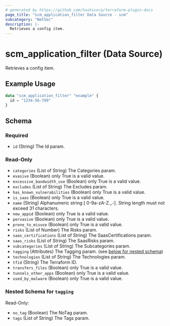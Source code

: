 ```yaml
---
# generated by https://github.com/hashicorp/terraform-plugin-docs
page_title: "scm_application_filter Data Source - scm"
subcategory: "NetSec"
description: |-
  Retrieves a config item.
---
```


# scm_application_filter (Data Source)

Retrieves a config item.

## Example Usage

```terraform
data "scm_application_filter" "example" {
  id = "1234-56-789"
}
```

<!-- schema generated by tfplugindocs -->
## Schema

### Required

- `id` (String) The Id param.

### Read-Only

- `categories` (List of String) The Categories param.
- `evasive` (Boolean) only True is a valid value.
- `excessive_bandwidth_use` (Boolean) only True is a valid value.
- `excludes` (List of String) The Excludes param.
- `has_known_vulnerabilities` (Boolean) only True is a valid value.
- `is_saas` (Boolean) only True is a valid value.
- `name` (String) Alphanumeric string [ 0-9a-zA-Z._-]. String length must not exceed 31 characters.
- `new_appid` (Boolean) only True is a valid value.
- `pervasive` (Boolean) only True is a valid value.
- `prone_to_misuse` (Boolean) only True is a valid value.
- `risks` (List of Number) The Risks param.
- `saas_certifications` (List of String) The SaasCertifications param.
- `saas_risks` (List of String) The SaasRisks param.
- `subcategories` (List of String) The Subcategories param.
- `tagging` (Attributes) The Tagging param. (see [below for nested schema](#nestedatt--tagging))
- `technologies` (List of String) The Technologies param.
- `tfid` (String) The Terraform ID.
- `transfers_files` (Boolean) only True is a valid value.
- `tunnels_other_apps` (Boolean) only True is a valid value.
- `used_by_malware` (Boolean) only True is a valid value.

<a id="nestedatt--tagging"></a>
### Nested Schema for `tagging`

Read-Only:

- `no_tag` (Boolean) The NoTag param.
- `tags` (List of String) The Tags param.
